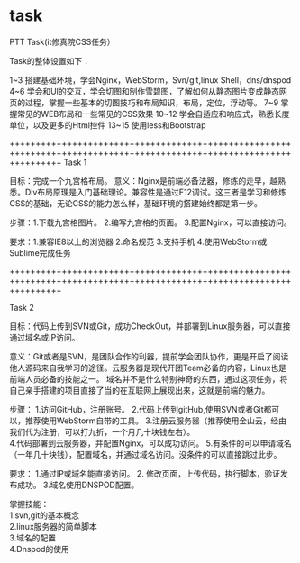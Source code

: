 # task
PTT Task(it修真院CSS任务）

Task的整体设置如下： 

1~3           搭建基础环境，学会Nginx，WebStorm，Svn/git,linux Shell，dns/dnspod
4~6           学会和UI的交互，学会切图和制作雪碧图，了解如何从静态图片变成静态网页的过程，掌握一些基本的切图技巧和布局知识，布局，定位，浮动等。
7~9           掌握常见的WEB布局和一些常见的CSS效果
10~12       学会自适应和响应式，熟悉长度单位，以及更多的Html控件
13~15       使用less和Bootstrap

++++++++++++++++++++++++++++++++++++++++++++++++++++++++++++++++++++++++++++++++++++++++++++++++++++++++++++++++++++++
Task  1 

目标：完成一个九宫格布局。
意义：Nginx是前端必备法器，修练的走早，越熟悉。Div布局原理是入门基础理论。兼容性是通过F12调试。这三者是学习和修炼CSS的基础，无论CSS的能力怎么样，基础环境的搭建始终都是第一步。

步骤：1.下载九宫格图片。
          2.编写九宫格的页面。
          3.配置Nginx，可以直接访问。

要求：1.兼容IE8以上的浏览器
          2.命名规范
          3.支持手机
          4.使用WebStorm或Sublime完成任务
          

++++++++++++++++++++++++++++++++++++++++++++++++++++++++++++++++++++++++++++++++++++++++++++++++++++++++++++++++++++++


Task 2            

目标：代码上传到SVN或Git，成功CheckOut，并部署到Linux服务器，可以直接通过域名或IP访问。

意义：Git或者是SVN，是团队合作的利器，提前学会团队协作，更是开启了阅读他人源码来自我学习的途径。云服务器是现代开团Team必备的内容，Linux也是前端人员必备的技能之一。
          域名并不是什么特别神奇的东西，通过这项任务，将自己亲手搭建的项目直接了当的在互联网上展现出来，这就是前端的魅力。

步骤： 1.访问GitHub，注册账号。
            2.代码上传到gitHub,使用SVN或者Git都可以，推荐使用WebStorm自带的工具。
            3.注册云服务器（推荐使用金山云，经由我们代为注册，可以打九折，一个月几十块钱左右）。      
            4.代码部署到云服务器，并配置Nginx，可以成功访问。
            5.有条件的可以申请域名（一年几十块钱），配置域名，并通过域名访问。没条件的可以直接跳过此步。
                                                                           
要求： 1.通过IP或域名能直接访问。
            2. 修改页面，上传代码，执行脚本，验证发布成功。
            3.域名使用DNSPOD配置。

掌握技能：      
            1.svn,git的基本概念                        
            2.linux服务器的简单脚本            
            3.域名的配置     
            4.Dnspod的使用 
